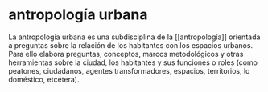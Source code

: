 # antropología urbana
La antropología urbana es una subdisciplina de la [[antropología]] orientada a preguntas sobre la relación de los habitantes con los espacios urbanos. Para ello elabora preguntas, conceptos, marcos metodológicos y otras herramientas sobre la ciudad, los habitantes y sus funciones o roles (como peatones, ciudadanos, agentes transformadores, espacios, territorios, lo doméstico, etcétera).
